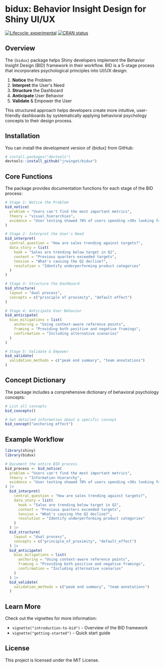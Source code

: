 # bidux: Behavior Insight Design for Shiny UI/UX

<!-- badges: start -->
[![Lifecycle: experimental](https://img.shields.io/badge/lifecycle-experimental-orange.svg)](https://lifecycle.r-lib.org/articles/stages.html#experimental)
[![CRAN status](https://www.r-pkg.org/badges/version/bidux)](https://CRAN.r-status.org/package=bidux)
<!-- badges: end -->

## Overview

The `{bidux}` package helps Shiny developers implement the Behavior Insight Design (BID) framework in their workflow. BID is a 5-stage process that incorporates psychological principles into UI/UX design:

1. **Notice** the Problem
2. **Interpret** the User's Need
3. **Structure** the Dashboard
4. **Anticipate** User Behavior
5. **Validate** & Empower the User

This structured approach helps developers create more intuitive, user-friendly dashboards by systematically applying behavioral psychology concepts to their design process.

## Installation

You can install the development version of {bidux} from GitHub:

```r
# install.packages("devtools")
devtools::install_github("jrwinget/bidux")
```

## Core Functions

The package provides documentation functions for each stage of the BID process:

```r
# Stage 1: Notice the Problem
bid_notice(
  problem = "Users can't find the most important metrics",
  theory = "visual_hierarchies",
  evidence = "User testing showed 70% of users spending >30s looking for key metrics"
)

# Stage 2: Interpret the User's Need
bid_interpret(
  central_question = "How are sales trending against targets?",
  data_story = list(
    hook = "Sales are trending below target in Q2",
    context = "Previous quarters exceeded targets",
    tension = "What's causing the Q2 decline?",
    resolution = "Identify underperforming product categories"
  )
)

# Stage 3: Structure the Dashboard
bid_structure(
  layout = "dual process",
  concepts = c("principle of proximity", "default effect")
)

# Stage 4: Anticipate User Behavior
bid_anticipate(
  bias_mitigations = list(
    anchoring = "Using context-aware reference points",
    framing = "Providing both positive and negative framings",
    confirmation = "Including alternative scenarios"
  )
)

# Stage 5: Validate & Empower
bid_validate(
  validation_methods = c("peak end summary", "team annotations")
)
```

## Concept Dictionary

The package includes a comprehensive dictionary of behavioral psychology concepts:

```r
# List all concepts
bid_concepts()

# Get detailed information about a specific concept
bid_concept("anchoring effect")
```

## Example Workflow

```r
library(shiny)
library(bidux)

# Document the entire BID process
bid_process <- bid_notice(
  problem = "Users can't find the most important metrics",
  theory = "Information Hierarchy",
  evidence = "User testing showed 70% of users spending >30s looking for key metrics"
) |>
  bid_interpret(
    central_question = "How are sales trending against targets?",
    data_story = list(
      hook = "Sales are trending below target in Q2",
      context = "Previous quarters exceeded targets",
      tension = "What's causing the Q2 decline?",
      resolution = "Identify underperforming product categories"
    )
  ) |>
  bid_structure(
    layout = "dual process",
    concepts = c("principle_of_proximity", "default_effect")
  ) |>
  bid_anticipate(
    bias_mitigations = list(
      anchoring = "Using context-aware reference points",
      framing = "Providing both positive and negative framings",
      confirmation = "Including alternative scenarios"
    )
  ) |>
  bid_validate(
    validation_methods = c("peak end summary", "team annotations")
  )
```

## Learn More

Check out the vignettes for more information:

* `vignette("introduction-to-bid")` - Overview of the BID framework
* `vignette("getting-started")` - Quick start guide

## License

This project is licensed under the MIT License.

